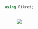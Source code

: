 <div align="center">

```cs
using Fikret;
```
</div>
<br>
<div align="center"><a href="https://github.com/fikret0/"><img src="https://github-readme-stats.vercel.app/api?username=fikret0"></img></a></div>
